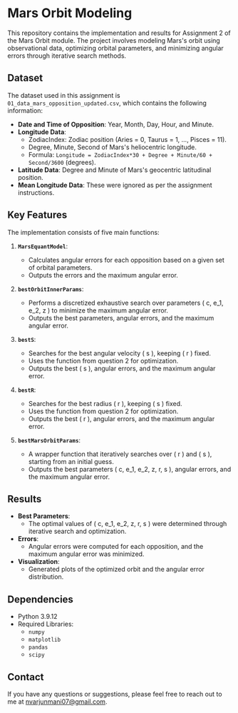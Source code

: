 # Mars Orbit Modeling 

This repository contains the implementation and results for Assignment 2 of the Mars Orbit module. The project involves modeling Mars's orbit using observational data, optimizing orbital parameters, and minimizing angular errors through iterative search methods.

## **Dataset**
The dataset used in this assignment is `01_data_mars_opposition_updated.csv`, which contains the following information:
- **Date and Time of Opposition**: Year, Month, Day, Hour, and Minute.
- **Longitude Data**:
  - ZodiacIndex: Zodiac position (Aries = 0, Taurus = 1, ..., Pisces = 11).
  - Degree, Minute, Second of Mars's heliocentric longitude.
  - Formula: `Longitude = ZodiacIndex*30 + Degree + Minute/60 + Second/3600` (degrees).
- **Latitude Data**: Degree and Minute of Mars's geocentric latitudinal position.
- **Mean Longitude Data**: These were ignored as per the assignment instructions.

## **Key Features**
The implementation consists of five main functions:
1. **`MarsEquantModel`**:
   - Calculates angular errors for each opposition based on a given set of orbital parameters.
   - Outputs the errors and the maximum angular error.
   
2. **`bestOrbitInnerParams`**:
   - Performs a discretized exhaustive search over parameters \( c, e_1, e_2, z \) to minimize the maximum angular error.
   - Outputs the best parameters, angular errors, and the maximum angular error.

3. **`bestS`**:
   - Searches for the best angular velocity \( s \), keeping \( r \) fixed.
   - Uses the function from question 2 for optimization.
   - Outputs the best \( s \), angular errors, and the maximum angular error.

4. **`bestR`**:
   - Searches for the best radius \( r \), keeping \( s \) fixed.
   - Uses the function from question 2 for optimization.
   - Outputs the best \( r \), angular errors, and the maximum angular error.

5. **`bestMarsOrbitParams`**:
   - A wrapper function that iteratively searches over \( r \) and \( s \), starting from an initial guess.
   - Outputs the best parameters \( c, e_1, e_2, z, r, s \), angular errors, and the maximum angular error.

## **Results**
- **Best Parameters**:
  - The optimal values of \( c, e_1, e_2, z, r, s \) were determined through iterative search and optimization.
- **Errors**:
  - Angular errors were computed for each opposition, and the maximum angular error was minimized.
- **Visualization**:
  - Generated plots of the optimized orbit and the angular error distribution.



## **Dependencies**
- Python 3.9.12
- Required Libraries:
  - `numpy`
  - `matplotlib`
  - `pandas`
  - `scipy`

## Contact
If you have any questions or suggestions, please feel free to reach out to me at nvarjunmani07@gmail.com.
